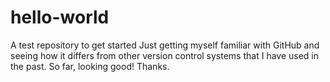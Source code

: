 # hello-world
A test repository to get started
Just getting myself familiar with GitHub and seeing how it differs from other version control systems that I have used in the past.
So far, looking good!
Thanks.
